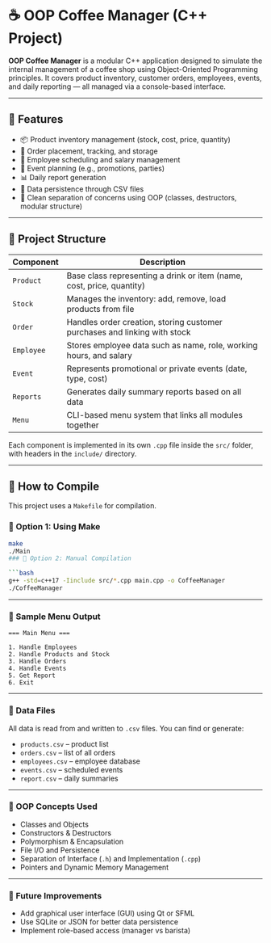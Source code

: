 # ☕ OOP Coffee Manager (C++ Project)

**OOP Coffee Manager** is a modular C++ application designed to simulate the internal management of a coffee shop using Object-Oriented Programming principles. It covers product inventory, customer orders, employees, events, and daily reporting — all managed via a console-based interface.

---

## 📌 Features

- 📦 Product inventory management (stock, cost, price, quantity)
- 🧾 Order placement, tracking, and storage
- 👥 Employee scheduling and salary management
- 📅 Event planning (e.g., promotions, parties)
- 📊 Daily report generation
- 📁 Data persistence through CSV files
- 🧠 Clean separation of concerns using OOP (classes, destructors, modular structure)

---

## 🧱 Project Structure

| Component      | Description |
|----------------|-------------|
| `Product`      | Base class representing a drink or item (name, cost, price, quantity) |
| `Stock`        | Manages the inventory: add, remove, load products from file |
| `Order`        | Handles order creation, storing customer purchases and linking with stock |
| `Employee`     | Stores employee data such as name, role, working hours, and salary |
| `Event`        | Represents promotional or private events (date, type, cost) |
| `Reports`      | Generates daily summary reports based on all data |
| `Menu`         | CLI-based menu system that links all modules together |

Each component is implemented in its own `.cpp` file inside the `src/` folder, with headers in the `include/` directory.

---

## 🔧 How to Compile

This project uses a `Makefile` for compilation.

### 🔁 Option 1: Using Make
```bash
make
./Main
### 🔁 Option 2: Manual Compilation

```bash
g++ -std=c++17 -Iinclude src/*.cpp main.cpp -o CoffeeManager
./CoffeeManager
```

---

### 💬 Sample Menu Output

```text
=== Main Menu ===

1. Handle Employees
2. Handle Products and Stock
3. Handle Orders
4. Handle Events
5. Get Report
6. Exit
```

---

### 📁 Data Files

All data is read from and written to `.csv` files. You can find or generate:

- `products.csv` – product list  
- `orders.csv` – list of all orders  
- `employees.csv` – employee database  
- `events.csv` – scheduled events  
- `report.csv` – daily summaries  

---

### 🧠 OOP Concepts Used

- Classes and Objects  
- Constructors & Destructors  
- Polymorphism & Encapsulation  
- File I/O and Persistence  
- Separation of Interface (`.h`) and Implementation (`.cpp`)  
- Pointers and Dynamic Memory Management  

---

### 🚀 Future Improvements

- Add graphical user interface (GUI) using Qt or SFML
- Use SQLite or JSON for better data persistence
- Implement role-based access (manager vs barista)
